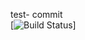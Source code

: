 test- commit  
[![Build Status](http://137.135.242.145:8889/idprest/jobService/status/App1/Pipe1)]


